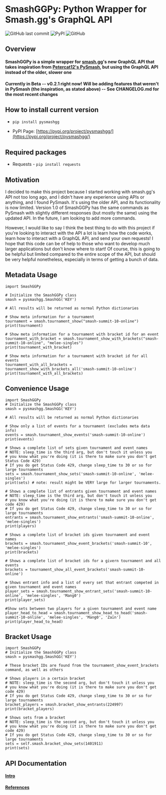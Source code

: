 # SmashGGPy: Python Wrapper for Smash.gg's GraphQL API

![GitHub last commit](https://img.shields.io/github/last-commit/JeremySkalla/pysmashgg)
![PyPI](https://img.shields.io/pypi/v/pysmashgg)
![GitHub](https://img.shields.io/github/license/JeremySkalla/pysmashgg)

## Overview

#### SmashGGPy is a simple wrapper for [smash.gg](https://smash.gg)'s new GraphQL API that takes inspiration from [Petercat12's PySmash](https://github.com/PeterCat12/pysmash), but using the GraphQL API instead of the older, slower one

#### Currently in Beta -- v0.2.1 right now! Will be adding features that weren't in PySmash (the inspiration, as stated above) -- See CHANGELOG.md for the most recent changes

## How to install current version

- `pip install pysmashgg`

- PyPI Page: [https://pypi.org/project/pysmashgg/](https://pypi.org/project/pysmashgg/)

## Required packages

- Requests - `pip install requests`

## Motivation

I decided to make this project because I started working with smash.gg's API not too long ago, and I didn't have any experience using APIs or anything, and I found PySmash. It's using the older API, and its functionality is now limited. Version 1.0 of SmashGGPy has the same commands as PySmash with slightly different responses (but mostly the same) using the updated API. In the future, I am looking to add more commands.

However, I would like to say I think the best thing to do with this project if you're looking to interact with the API a lot is learn how the code works, learn how to interact with a GraphQL API, and send your own requests! I hope that this code can be of help to those who want to develop much larger applications but don't know where to start! Of course, this is going to be helpful but limited compared to the entire scope of the API, but should be very helpful nonetheless, especially in terms of getting a bunch of data.

## Metadata Usage

```
import SmashGGPy

# Initialize the SmashGGPy class
smash = pysmashgg.SmashGG('KEY')

# All results will be returned as normal Python dictionaries

# Show meta information for a tournament
tournament = smash.tournament_show("smash-summit-10-online")
print(tournament)

# Show meta information for a tournament with bracket id for an event
tournament_with_bracket = smash.tournament_show_with_brackets("smash-summit-10-online", "melee-singles")
print(tournament_with_bracket)

# Show meta information for a tournament with bracket id for all events
tournament_with_all_brackets = tournament_show_with_brackets_all('smash-summit-10-online')
print(tournament_with_all_brackets)
```

## Convenience Usage

```
import SmashGGPy
# Initialize the SmashGGPy class
smash = pysmashgg.SmashGG('KEY')

# All results will be returned as normal Python dictionaries

# Show only a list of events for a tournament (excludes meta data info)
events = smash.tournament_show_events('smash-summit-10-online')
print(events)

# Shows a complete list of sets given tournament and event names
# NOTE: sleep_time is the third arg, but don't touch it unless you
# you know what you're doing (it is there to make sure you don't get Status Code 429)
# If you do get Status Code 429, change sleep_time to 30 or so for large tournaments
sets = smash.tournament_show_sets('smash-summit-10-online', 'melee-singles')
print(sets) # note: result might be VERY large for larger tournaments.

# Shows a complete list of entrants given tournament and event names
# NOTE: sleep_time is the third arg, but don't touch it unless you
# you know what you're doing (it is there to make sure you don't get code 429)
# If you do get Status Code 429, change sleep_time to 30 or so for large tournaments
entrants = smash.tournament_show_entrants('smash-summit-10-online', 'melee-singles')
print(players)

# Shows a complete list of bracket ids given tournament and event names
brackets = smash.tournament_show_event_brackets('smash-summit-10', 'melee-singles')
print(brackets)

# Shows a complete list of bracket ids for a givern tournament and all events
brackets = tournament_show_all_event_brackets('smash-summit-10-online')

# Shows entrant info and a list of every set that entrant competed in given tournament and event names
player_sets = smash.tournament_show_entrant_sets('smash-summit-10-online', 'melee-singles', 'Mang0')
print(player_sets)

#Show sets between two players for a given tournament and event name
player_head_to_head = smash.tournament_show_head_to_head('smash-summit-10-online', 'melee-singles', 'Mang0', 'Zain')
print(player_head_to_head)
```

## Bracket Usage

```
import SmashGGPy
# Initialize the SmashGGPy class
smash = pysmashgg.SmashGG('KEY')

# These bracket IDs are found from the tournament_show_event_brackets command, as well as others

# Shows players in a certain bracket
# NOTE: sleep_time is the second arg, but don't touch it unless you
# you know what you're doing (it is there to make sure you don't get code 429)
# If you do get Status Code 429, change sleep_time to 30 or so for large tournaments
bracket_players = smash.bracket_show_entrants(224997)
print(bracket_players)

# Shows sets from a bracket
# NOTE: sleep_time is the second arg, but don't touch it unless you
# you know what you're doing (it is there to make sure you don't get code 429)
# If you do get Status Code 429, change sleep_time to 30 or so for large tournaments
sets = self.smash.bracket_show_sets(1401911)
print(sets)
```

## API Documentation

#### [Intro](https://developer.smash.gg/docs/intro/)

#### [References](https://developer.smash.gg/reference/)
